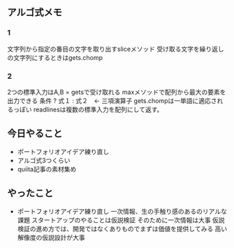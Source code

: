 ## アルゴ式メモ
### 1
文字列から指定の番目の文字を取り出すsliceメソッド
受け取る文字を繰り返しの文字列にするときはgets.chomp
### 2
2つの標準入力はA,B = getsで受け取れる
maxメソッドで配列から最大の要素を出力できる
条件 ? 式１ : 式２　← 三項演算子
gets.chompは一単語に適応されるっぽい
readlinesは複数の標準入力を配列にして返す。


## 今日やること
- ポートフォリオアイデア練り直し
- アルゴ式3つくらい
- quiita記事の素材集め

## やったこと
- ポートフォリオアイデア練り直し
一次情報、生の手触り感のあるのリアルな課題
スタートアップのやることは仮説検証
そのために一次情報は大事
仮説検証の進め方では、開発ではなくありものでまずは価値を提供してみる
高い解像度の仮説設計が大事